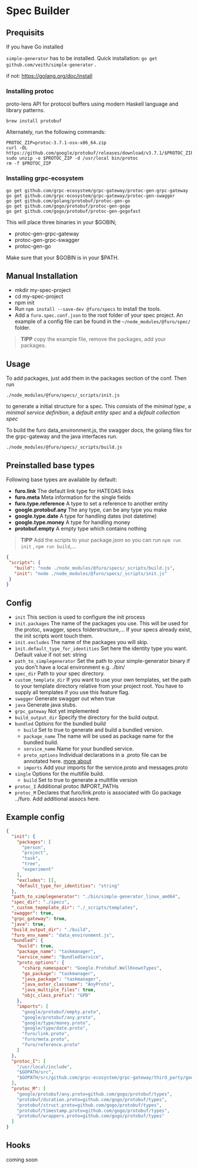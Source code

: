 # Spec Builder
## Prequisits
If you have Go installed

`simple-generator` has to be installed. Quick installation: `go get github.com/veith/simple-generator` .

if not: https://golang.org/doc/install

### Installing protoc
proto-lens
API for protocol buffers using modern Haskell language and library patterns.

```
brew install protobuf
```
Alternately, run the following commands:
```
PROTOC_ZIP=protoc-3.7.1-osx-x86_64.zip
curl -OL https://github.com/google/protobuf/releases/download/v3.7.1/$PROTOC_ZIP
sudo unzip -o $PROTOC_ZIP -d /usr/local bin/protoc
rm -f $PROTOC_ZIP
```

### Installing grpc-ecosystem

```
go get github.com/grpc-ecosystem/grpc-gateway/protoc-gen-grpc-gateway
go get github.com/grpc-ecosystem/grpc-gateway/protoc-gen-swagger
go get github.com/golang/protobuf/protoc-gen-go
go get github.com/gogo/protobuf/protoc-gen-gogo
go get github.com/gogo/protobuf/protoc-gen-gogofast

```
This will place three binaries in your $GOBIN;

* protoc-gen-grpc-gateway
* protoc-gen-grpc-swagger
* protoc-gen-go

Make sure that your $GOBIN is in your $PATH.

## Manual Installation
- mkdir my-spec-project
- cd my-spec-project
- npm init
- Run `npm install --save-dev @furo/specs` to install the tools.
- Add a `furo.spec.conf.json` to the root folder of your spec project. 
  An example of a config file can be found in the `~/node_modules/@furo/spec/` folder. 

> **TIPP** copy the example file, remove the packages, add your packages.
    

## Usage

To add packages, just add them in the packages section of the conf. 
Then run 
```shell script
./node_modules/@furo/specs/_scripts/init.js
```
to generate a initial structure for a spec. 
This consists of the *minimal type*, a *minimal service definition*, a *default entity spec*
and a *default collection spec*    

To build the furo data_environment.js, the swagger docs, the golang files for the grpc-gateway and the java interfaces run.

```shell script
./node_modules/@furo/specs/_scripts/build.js
```

## Preinstalled base types

Following base types are available by default:

- **furo.link** The default link type for HATEOAS links
- **furo.meta** Meta information for the single fields
- **furo.type.reference** A type to set a reference to another entity
- **google.protobuf.any** The any type, can be any type you make
- **google.type.date**  A type for handling dates (not datetime)
- **google.type.money**  A type for handling money
- **protobuf.empty**  A empty type which contains nothing
 

> **TIPP** Add the scripts to your package.json so you can run `npm run init` , `npm run build`,... 
>
 ```json
{ 
  "scripts": {
    "build": "node ./node_modules/@furo/specs/_scripts/build.js",
    "init": "node ./node_modules/@furo/specs/_scripts/init.js"
  }
}
```
## Config

- `init` This section is used to configure the init process
- `init.packages` The name of the packages you use. This will be used for the protoc, swagger, specs folderstructure,... If your specs already exist, the init scripts wont touch them.
- `init.excludes` The name of the packages you will skip.
- `ìnit.default_type_for_identities` Set here the identity type you want. Default value if not set: string
- `path_to_simplegenerator` Set the path to your simple-generator binary if you don't have a local environment e.g. ./bin/
- `spec_dir` Path to your spec directory.
- `custom_template_dir` If you want to use your own templates, set the path to your template directory relative from your project root. You have to supply all templates if you use this feature flag.
- `swagger` Generate swagger out when true 
- `java` Generate java stubs. 
- `grpc_gateway` Not yet implemented 
- `build_output_dir` Specify the directory for the build output. 
- `bundled` Options for the bundled build
    - `build` Set to true to generate and build a bundled version.
    - `package_name` The name will be used as package name for the bundled build.
    - `service_name` Name for your bundled service.
    - `proto_options` Individual declarations in a .proto file can be annotated here. [more about](https://developers.google.com/protocol-buffers/docs/proto3#options)
    - `imports` Add your imports for the service.proto and messages.proto
- `single` Options for the multifile build.
    - `build` Set to true to generate a multifile version
- `protoc_I` Additional protoc IMPORT_PATHs
- `protoc_M` Declares that furo/link.proto is associated with Go package ../furo. Add additional assocs here.   

## Example config

```json
{
  "init": {
    "packages": [
      "person",
      "project",
      "task",
      "tree",
      "experiment"
    ],
    "excludes": [],
    "default_type_for_identities": "string"
  },
  "path_to_simplegenerator": "./bin/simple-generator_linux_amd64",
  "spec_dir": "./specs",
  "_custom_tepmplate_dir": "./_scripts/templates",
  "swagger": true,
  "grpc_gateway": true,
  "java": true,
  "build_output_dir": "./build",
  "furo_env_name": "data_environment.js",
  "bundled": {
    "build": true,
    "package_name": "taskmanager",
    "service_name": "BundledService",
    "proto_options": {
      "csharp_namespace": "Google.Protobuf.WellKnownTypes",
      "go_package": "taskmanager",
      "java_package": "taskmanager",
      "java_outer_classname": "AnyProto",
      "java_multiple_files": true,
      "objc_class_prefix": "GPB"
    },
    "imports": [
      "google/protobuf/empty.proto",
      "google/protobuf/any.proto",
      "google/type/money.proto",
      "google/type/date.proto",
      "furo/link.proto",
      "furo/meta.proto",
      "furo/reference.proto"
    ]
  },
  "protoc_I": [
    "/usr/local/include",
    "$GOPATH/src",
    "$GOPATH/src/github.com/grpc-ecosystem/grpc-gateway/third_party/googleapis"
  ],
  "protoc_M": [
    "google/protobuf/any.proto=github.com/gogo/protobuf/types",
    "protobuf/duration.proto=github.com/gogo/protobuf/types",
    "protobuf/struct.proto=github.com/gogo/protobuf/types",
    "protobuf/timestamp.proto=github.com/gogo/protobuf/types",
    "protobuf/wrappers.proto=github.com/gogo/protobuf/types"
  ]
}


```
## Hooks
coming soon